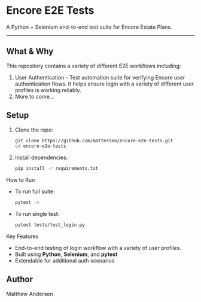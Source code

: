 # Encore E2E Tests

A Python + Selenium end-to-end test suite for Encore Estate Plans.

---

##  What & Why

This repository contains a variety of different E2E workflows including:
1. User Authentication - Test automation suite for verifying Encore user authentication flows. It helps ensure login with a variety of different user profiles is working reliably.
2. More to come...

##  Setup

1. Clone the repo:
   ```bash
   git clone https://github.com/mattersen/encore-e2e-tests.git
   cd encore-e2e-tests
   
2. Install dependencies:
   ```bash
   pip install -r requirements.txt
   
How to Run
  - To run full suite:
    ```bash
    pytest -v
  - To run single test:
    ```bash
    pytest tests/test_login.py

Key Features
- End-to-end testing of login workflow with a variety of user profiles.
- Built using **Python**, **Selenium**, and **pytest**
- Extendable for additional auth scenarios

##  Author
Matthew Andersen
